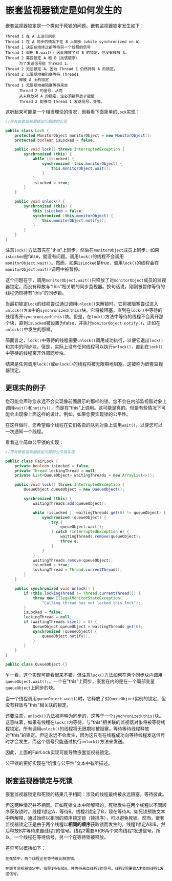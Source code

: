 # 嵌套监视器锁定是如何发生的

嵌套监视器锁定是一个类似于死锁的问题。嵌套监视器锁定发生如下：

```plaintext
Thread 1 在 A 上进行同步
Thread 1 在 A 同步的情况下在 B 上同步（while synchronized on A）
Thread 1 决定在继续之前等待另一个线程的信号
Thread 1 调用 B.wait() 因此释放了对 B 的锁定，但没有释放 A。
Thread 2 需要锁定 A 和 B（按该顺序）
      为了发送信号给 Thread 1。
Thread 2 无法锁定 A，因为 Thread 1 仍然持有 A 的锁定。
Thread 2 无限期地被阻塞等待 Thread1
      释放 A 上的锁定
Thread 1 无限期地被阻塞等待来自
      Thread 2 的信号，从而
      从未释放对 A 的锁定，这必须被释放才能使
      Thread 2 能够向 Thread 1 发送信号，等等。
```

这听起来可能是一个相当理论的情况，但看看下面简单的`Lock`实现：

```java
//带有嵌套监视器锁定问题锁的实现

public class Lock {
    protected MonitorObject monitorObject = new MonitorObject();
    protected boolean isLocked = false;

    public void lock() throws InterruptedException {
        synchronized (this) {
            while (isLocked) {
                synchronized (this.monitorObject) {
                    this.monitorObject.wait();
                }
            }
            isLocked = true;
        }
    }

    public void unlock() {
        synchronized (this) {
            this.isLocked = false;
            synchronized (this.monitorObject) {
                this.monitorObject.notify();
            }
        }
    }
}
```

注意`lock()`方法首先在"this"上同步，然后在`monitorObject`成员上同步。如果`isLocked`是false，就没有问题。调用`lock()`的线程不会调用`monitorObject.wait()`。然而，如果`isLocked`是true，调用`lock()`的线程会在`monitorObject.wait()`调用中被暂停。

这个问题在于，调用`monitorObject.wait()`只释放了对`monitorObject`成员的监视器锁定，而没有释放与"this"相关联的同步监视器。换句话说，刚刚被暂停等待的线程仍然持有"this"的同步锁。

当最初锁定`Lock`的线程尝试通过调用`unlock()`来解锁时，它将被阻塞尝试进入`unlock()方法`中的`synchronized(this)`块。它将被阻塞，直到在`lock()`中等待的线程离开`synchronized(this)`块。但是，在`lock()`方法中等待的线程不会离开那个块，直到`isLocked`被设置为false，并执行`monitorObject.notify()`，正如在`unlock()`中发生的那样。

简而言之，`lock()`中等待的线程需要`unlock()`调用成功执行，以便它退出`lock()`和其中的同步块。但是，实际上没有任何线程可以执行`unlock()`，直到在`lock()`中等待的线程离开外部同步块。

结果是任何调用`lock()`或`unlock()`的线程将被无限期地阻塞。这被称为嵌套监视器锁定。

## 更现实的例子

您可能会声称您永远不会实现像前面展示的那样的锁。您不会在内部监视器对象上调用`wait()`和`notify()`，而是在"this"上调用。这可能是真的。但是有些情况下可能会出现像上面这样的设计。例如，如果您要实现锁的公平性。

在这样做时，您希望每个线程在它们各自的队列对象上调用`wait()`，以便您可以一次通知一个线程。

看看这个简单公平锁的实现：

```java
//带有嵌套监视器锁定问题的公平锁实现

public class FairLock {
    private boolean isLocked = false;
    private Thread lockingThread = null;
    private List<QueueObject> waitingThreads = new ArrayList<>();

    public void lock() throws InterruptedException {
        QueueObject queueObject = new QueueObject();

        synchronized (this) {
            waitingThreads.add(queueObject);

            while (isLocked || waitingThreads.get(0) != queueObject) {
                synchronized (queueObject) {
                    try {
                        queueObject.wait();
                    } catch (InterruptedException e) {
                        waitingThreads.remove(queueObject);
                        throw e;
                    }
                }
            }
            waitingThreads.remove(queueObject);
            isLocked = true;
            lockingThread = Thread.currentThread();
        }
    }

    public synchronized void unlock() {
        if (this.lockingThread != Thread.currentThread()) {
            throw new IllegalMonitorStateException(
                "Calling thread has not locked this lock");
        }
        isLocked = false;
        lockingThread = null;
        if (waitingThreads.size() > 0) {
            QueueObject queueObject = waitingThreads.get(0);
            synchronized (queueObject) {
                queueObject.notify();
            }
        }
    }
}

public class QueueObject {}
```

乍一看，这个实现可能看起来不错，但注意`lock()`方法如何在两个同步块内调用`queueObject.wait();`。一个在"this"上同步，嵌套在内的是在一个局部变量`queueObject`上同步的块。

当一个线程调用`queueObject.wait()`时，它释放了对`QueueObject`实例的锁定，但没有释放与"this"相关联的锁定。

还要注意，`unlock()`方法被声明为同步的，这等于一个`synchronized(this)`块。这意味着，如果有线程在`lock()`内等待，与"this"相关联的监视器对象将被等待线程锁定。所有调用`unlock()`的线程将无限期地被阻塞，等待等待线程释放对"this"的锁定。但这永远不会发生，因为这只有在线程成功向等待线程发送信号时才会发生，而这个信号只能通过执行`unlock()`方法来发送。

因此，上面的FairLock实现可能导致嵌套监视器锁定。

公平锁的更好实现在“饥饿与公平性”文本中有所描述。

## 嵌套监视器锁定与死锁

嵌套监视器锁定和死锁的结果几乎相同：涉及的线程最终被永远阻塞，等待彼此。

但这两种情况并不相同。正如死锁文本中所解释的，死锁发生在两个线程以不同顺序获取锁时。线程1锁定A，等待B。线程2锁定了B，现在等待A。如死锁预防文本中所解释，通过始终以相同的顺序锁定锁（锁排序），可以避免死锁。然而，嵌套监视器锁定正是由于两个线程以**相同的顺序**获取锁而发生的。线程1锁定A和B，然后释放B并等待来自线程2的信号。线程2需要A和B两个来向线程1发送信号。所以，一个线程在等待信号，另一个在等待锁被释放。

差异可以概括如下：

```plaintext
在死锁中，两个线程正在等待彼此释放锁。

在嵌套监视器锁定中，线程1持有锁A，并等待来自线程2的信号。线程2需要锁A才能向线程1发送信号。
```

